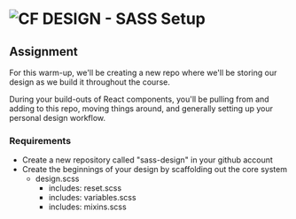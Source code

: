 ![CF](http://i.imgur.com/7v5ASc8.png) DESIGN - SASS Setup
=========================================================

## Assignment
For this warm-up, we'll be creating a new repo where we'll be storing our design as we build it throughout the course.

During your build-outs of React components, you'll be pulling from and adding to this repo, moving things around, and generally setting up your personal design workflow.

### Requirements
* Create a new repository called "sass-design" in your github account
* Create the beginnings of your design by scaffolding out the core system
  * design.scss
    * includes: reset.scss
    * includes: variables.scss
    * includes: mixins.scss
